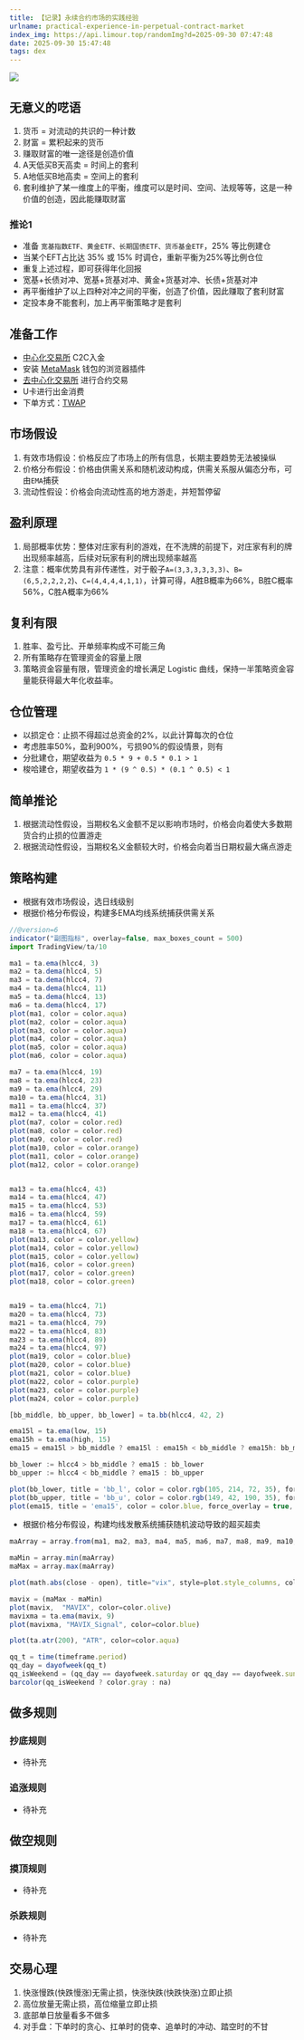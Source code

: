 ```yaml
---
title: 【记录】永续合约市场的实践经验
urlname: practical-experience-in-perpetual-contract-market
index_img: https://api.limour.top/randomImg?d=2025-09-30 07:47:48
date: 2025-09-30 15:47:48
tags: dex
---
```

![](https://img.limour.top/2025/10/02/68de231bc3f8f.webp)
## 无意义的呓语
1. 货币 = 对流动的共识的一种计数
2. 财富 = 累积起来的货币
3. 赚取财富的唯一途径是创造价值
4. A天低买B天高卖 = 时间上的套利
5. A地低买B地高卖 = 空间上的套利
6. 套利维护了某一维度上的平衡，维度可以是时间、空间、法规等等，这是一种价值的创造，因此能赚取财富
### 推论1
+ 准备 `宽基指数ETF、黄金ETF、长期国债ETF、货币基金ETF`，25% 等比例建仓
+ 当某个EFT占比达 35% 或 15% 时调仓，重新平衡为25%等比例仓位
+ 重复上述过程，即可获得年化回报
+ 宽基+长债对冲、宽基+货基对冲、黄金+货基对冲、长债+货基对冲
+ 再平衡维护了以上四种对冲之间的平衡，创造了价值，因此赚取了套利财富
+ 定投本身不能套利，加上再平衡策略才是套利
## 准备工作
+ [中心化交易所](https://www.binance.com) C2C入金 
+ 安装 [MetaMask](https://metamask.io) 钱包的浏览器插件
+ [去中心化交易所](https://app.hyperliquid.xyz) 进行合约交易
+ U卡进行出金消费
+ 下单方式：[TWAP](https://github.com/Limour-dev/crypto_monitor/tree/main/ex_strategy)
## 市场假设
1. 有效市场假设：价格反应了市场上的所有信息，长期主要趋势无法被操纵
2. 价格分布假设：价格由供需关系和随机波动构成，供需关系服从偏态分布，可由`EMA`捕获
3. 流动性假设：价格会向流动性高的地方游走，并短暂停留
## 盈利原理
1. 局部概率优势：整体对庄家有利的游戏，在不洗牌的前提下，对庄家有利的牌出现频率越高，后续对玩家有利的牌出现频率越高
2. 注意：概率优势具有非传递性，对于骰子`A=(3,3,3,3,3,3)`、`B=(6,5,2,2,2,2`)、`C=(4,4,4,4,1,1)`，计算可得，A胜B概率为66%，B胜C概率56%，C胜A概率为66%
## 复利有限
1. 胜率、盈亏比、开单频率构成不可能三角
2. 所有策略存在管理资金的容量上限
3. 策略资金容量有限，管理资金的增长满足 Logistic 曲线，保持一半策略资金容量能获得最大年化收益率。
## 仓位管理
+ 以损定仓：止损不得超过总资金的2%，以此计算每次的仓位
+ 考虑胜率50%，盈利900%，亏损90%的假设情景，则有
+ 分批建仓，期望收益为 `0.5 * 9 + 0.5 * 0.1 > 1`
+ 梭哈建仓，期望收益为 `1 * (9 ^ 0.5) * (0.1 ^ 0.5) < 1` 
## 简单推论
1. 根据流动性假设，当期权名义金额不足以影响市场时，价格会向着使大多数期货合约止损的位置游走
2. 根据流动性假设，当期权名义金额较大时，价格会向着当日期权最大痛点游走
## 策略构建
+ 根据有效市场假设，选日线级别
+ 根据价格分布假设，构建多EMA均线系统捕获供需关系
```js
//@version=6
indicator("副图指标", overlay=false, max_boxes_count = 500)
import TradingView/ta/10

ma1 = ta.ema(hlcc4, 3)
ma2 = ta.dema(hlcc4, 5)
ma3 = ta.dema(hlcc4, 7)
ma4 = ta.dema(hlcc4, 11)
ma5 = ta.dema(hlcc4, 13)
ma6 = ta.dema(hlcc4, 17)
plot(ma1, color = color.aqua)
plot(ma2, color = color.aqua)
plot(ma3, color = color.aqua)
plot(ma4, color = color.aqua)
plot(ma5, color = color.aqua)
plot(ma6, color = color.aqua)

ma7 = ta.ema(hlcc4, 19)
ma8 = ta.ema(hlcc4, 23)
ma9 = ta.ema(hlcc4, 29)
ma10 = ta.ema(hlcc4, 31)
ma11 = ta.ema(hlcc4, 37)
ma12 = ta.ema(hlcc4, 41)
plot(ma7, color = color.red)
plot(ma8, color = color.red)
plot(ma9, color = color.red)
plot(ma10, color = color.orange)
plot(ma11, color = color.orange)
plot(ma12, color = color.orange)


ma13 = ta.ema(hlcc4, 43)
ma14 = ta.ema(hlcc4, 47)
ma15 = ta.ema(hlcc4, 53)
ma16 = ta.ema(hlcc4, 59)
ma17 = ta.ema(hlcc4, 61)
ma18 = ta.ema(hlcc4, 67)
plot(ma13, color = color.yellow)
plot(ma14, color = color.yellow)
plot(ma15, color = color.yellow)
plot(ma16, color = color.green)
plot(ma17, color = color.green)
plot(ma18, color = color.green)


ma19 = ta.ema(hlcc4, 71)
ma20 = ta.ema(hlcc4, 73)
ma21 = ta.ema(hlcc4, 79)
ma22 = ta.ema(hlcc4, 83)
ma23 = ta.ema(hlcc4, 89)
ma24 = ta.ema(hlcc4, 97)
plot(ma19, color = color.blue)
plot(ma20, color = color.blue)
plot(ma21, color = color.blue)
plot(ma22, color = color.purple)
plot(ma23, color = color.purple)
plot(ma24, color = color.purple)

[bb_middle, bb_upper, bb_lower] = ta.bb(hlcc4, 42, 2)

ema15l = ta.ema(low, 15)
ema15h = ta.ema(high, 15)
ema15 = ema15l > bb_middle ? ema15l : ema15h < bb_middle ? ema15h: bb_middle

bb_lower := hlcc4 > bb_middle ? ema15 : bb_lower
bb_upper := hlcc4 < bb_middle ? ema15 : bb_upper

plot(bb_lower, title = 'bb_l', color = color.rgb(105, 214, 72, 35), force_overlay = true, linewidth = 2)
plot(bb_upper, title = 'bb_u', color = color.rgb(149, 42, 190, 35), force_overlay = true, linewidth = 2)
plot(ema15, title = 'ema15', color = color.blue, force_overlay = true, linewidth = 2)
```
+ 根据价格分布假设，构建均线发散系统捕获随机波动导致的超买超卖
```js
maArray = array.from(ma1, ma2, ma3, ma4, ma5, ma6, ma7, ma8, ma9, ma10, ma11, ma12, ma13, ma14, ma15, ma16, ma17, ma18, ma19, ma20, ma21, ma22, ma23, ma24)

maMin = array.min(maArray)
maMax = array.max(maArray)

plot(math.abs(close - open), title="vix", style=plot.style_columns, color=close > open ? color.lime : color.red)

mavix = (maMax - maMin)
plot(mavix,  "MAVIX", color=color.olive)
mavixma = ta.ema(mavix, 9)
plot(mavixma, "MAVIX_Signal", color=color.blue)

plot(ta.atr(200), "ATR", color=color.aqua)

qq_t = time(timeframe.period)
qq_day = dayofweek(qq_t)
qq_isWeekend = (qq_day == dayofweek.saturday or qq_day == dayofweek.sunday)
barcolor(qq_isWeekend ? color.gray : na)
```
## 做多规则
### 抄底规则
+ 待补充
### 追涨规则
+ 待补充
## 做空规则
### 摸顶规则
+ 待补充
### 杀跌规则
+ 待补充
## 交易心理
1. 快涨慢跌(快跌慢涨)无需止损，快涨快跌(快跌快涨)立即止损
2. 高位放量无需止损，高位缩量立即止损
3. 底部单日放量看多不做多
4. 对手盘：下单时的贪心、扛单时的侥幸、追单时的冲动、踏空时的不甘